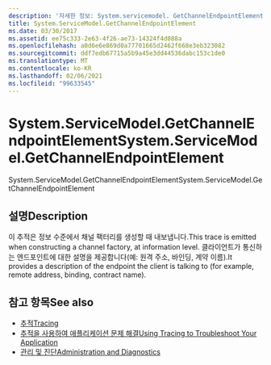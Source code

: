 ```yaml
---
description: '자세한 정보: System.servicemodel. GetChannelEndpointElement'
title: System.ServiceModel.GetChannelEndpointElement
ms.date: 03/30/2017
ms.assetid: ee75c333-2e63-4f26-ae73-14324f4d088a
ms.openlocfilehash: a0d6e6e869d0a77701665d2462f668e3eb323082
ms.sourcegitcommit: ddf7edb67715a5b9a45e3dd44536dabc153c1de0
ms.translationtype: MT
ms.contentlocale: ko-KR
ms.lasthandoff: 02/06/2021
ms.locfileid: "99633545"
---
```

# <a name="systemservicemodelgetchannelendpointelement"></a><span data-ttu-id="90f5d-103">System.ServiceModel.GetChannelEndpointElement</span><span class="sxs-lookup"><span data-stu-id="90f5d-103">System.ServiceModel.GetChannelEndpointElement</span></span>

<span data-ttu-id="90f5d-104">System.ServiceModel.GetChannelEndpointElement</span><span class="sxs-lookup"><span data-stu-id="90f5d-104">System.ServiceModel.GetChannelEndpointElement</span></span>  
  
## <a name="description"></a><span data-ttu-id="90f5d-105">설명</span><span class="sxs-lookup"><span data-stu-id="90f5d-105">Description</span></span>  

 <span data-ttu-id="90f5d-106">이 추적은 정보 수준에서 채널 팩터리를 생성할 때 내보냅니다.</span><span class="sxs-lookup"><span data-stu-id="90f5d-106">This trace is emitted when constructing a channel factory, at information level.</span></span> <span data-ttu-id="90f5d-107">클라이언트가 통신하는 엔드포인트에 대한 설명을 제공합니다(예: 원격 주소, 바인딩, 계약 이름).</span><span class="sxs-lookup"><span data-stu-id="90f5d-107">It provides a description of the endpoint the client is talking to (for example, remote address, binding, contract name).</span></span>  
  
## <a name="see-also"></a><span data-ttu-id="90f5d-108">참고 항목</span><span class="sxs-lookup"><span data-stu-id="90f5d-108">See also</span></span>

- [<span data-ttu-id="90f5d-109">추적</span><span class="sxs-lookup"><span data-stu-id="90f5d-109">Tracing</span></span>](index.md)
- [<span data-ttu-id="90f5d-110">추적을 사용하여 애플리케이션 문제 해결</span><span class="sxs-lookup"><span data-stu-id="90f5d-110">Using Tracing to Troubleshoot Your Application</span></span>](using-tracing-to-troubleshoot-your-application.md)
- [<span data-ttu-id="90f5d-111">관리 및 진단</span><span class="sxs-lookup"><span data-stu-id="90f5d-111">Administration and Diagnostics</span></span>](../index.md)
